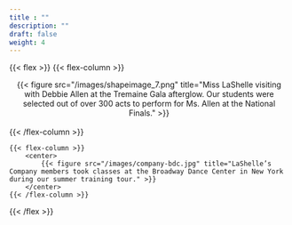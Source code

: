 ```yaml
---
title : ""
description: ""
draft: false
weight: 4
---
```


{{< flex >}}
    {{< flex-column >}}
        <center>
            {{< figure src="/images/shapeimage_7.png" title="Miss LaShelle visiting with Debbie Allen at the Tremaine Gala afterglow. Our students were selected out of over 300 acts to perform for Ms. Allen at the National Finals." >}}
        </center>        
    {{< /flex-column >}}

    {{< flex-column >}}
        <center>
            {{< figure src="/images/company-bdc.jpg" title="LaShelle’s Company members took classes at the Broadway Dance Center in New York during our summer training tour." >}}
        </center>
    {{< /flex-column >}}
{{< /flex >}}


